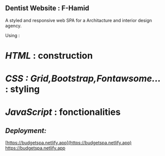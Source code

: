 ## Dentist Website : F-Hamid

A styled and responsive web SPA for a Architacture and interior design agency.

Using :

# _HTML_ : construction

# _CSS : Grid,Bootstrap,Fontawsome..._ : styling

# _JavaScript_ : fonctionalities



## _Deployment:_

[https://budgetspa.netlify.app](https://budgetspa.netlify.app)
https://budgetspa.netlify.app
